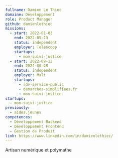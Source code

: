 ```yaml
---
fullname: Damien Le Thiec
domaine: Développement
role: Product Manager
github: damienlethiec
missions:
  - start: 2022-01-03
    end: 2022-05-13
    status: independent
    employer: Telescoop
    startups:
      - mon-suivi-justice
  - start: 2022-09-12
    end: 2024-06-28
    status: independent
    employer: Malt
    startups:
      - rdv-service-public
      - demarches-simplifiees.fr
      - mon-suivi-justice
startups:
  - mon-suivi-justice
previously:
  - aides.jeunes
competences:
  - Développement Backend
  - Développement Frontend
  - Gestion de Produit
link: https://www.linkedin.com/in/damienlethiec/
---
```

Artisan numérique et polymathe